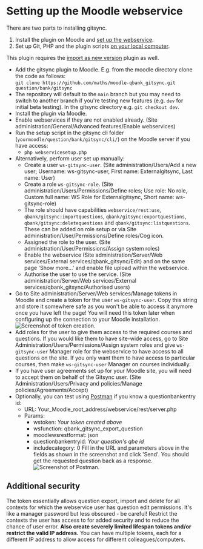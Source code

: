 # Setting up the Moodle webservice

There are two parts to installing gitsync.

1. Install the plugin on Moodle and [set up the webservice](webservicesetup.md).
2. Set up Git, PHP and the plugin scripts [on your local computer](localsetup.md).

This plugin requires the [import as new version](https://github.com/maths/moodle-qbank_importasversion) plugin as well.

- Add the gitsync plugin to Moodle.  E.g. from the moodle directory clone the code as follows:  
    `git clone https://github.com/maths/moodle-qbank_gitsync.git question/bank/gitsync`
- The repository will default to the `main` branch but you may need to switch to another branch if you're testing new features (e.g. `dev` for initial beta testing). In the gitsync directory e.g. `git checkout dev`.  
- Install the plugin via Moodle.
- Enable webservices if they are not enabled already. (Site administration/General/Advanced features/Enable webservices)
- Run the setup script in the gitsync cli folder (`yourmoodle/question/bank/gitsync/cli/`) on the Moodle server if you have access:
  - `php webservicesetup.php`
- Alternatively, perform user set up manually:
  - Create a user `ws-gitsync-user`. (Site administration/Users/Add a new user; Username: ws-gitsync-user, First name: Externalgitsync,
    Last name: User)
  - Create a role `ws-gitsync-role`. (Site administration/Users/Permissions/Define roles; Use role: No role, Custom full name: WS Role for Externalgitsync, Short name: ws-gitsync-role)
  - The role should have capabilities `webservice/rest:use`, `qbank/gitsync:importquestions`, `qbank/gitsync:exportquestions`, `qbank/gitsync:deletequestions` and `qbank/gitsync:listquestions`. These can be added on role setup or via Site administration/User/Permissions/Define roles/Cog icon.
  - Assigned the role to the user. (Site administration/User/Permissions/Assign system roles)
  - Enable the webservice (Site administration/Server/Web services/External services/qbank_gitsync/Edit) and on the same page 'Show more...' and enable file upload within the webservice.
  - Authorise the user to use the service. (Site administration/Server/Web services/External services/qbank_gitsync/Authorised users)
- Go to Site administration/Server/Web services/Manage tokens in Moodle and create a token for the user `ws-gitsync-user`. Copy this string and store it somewhere safe as you won't be able to access it anymore once you have left the page! You will need this token later when configuring up the connection to your Moodle installation.
![Screenshot of token creation.](../images/Add_token.png)
- Add roles for the user to give them access to the required courses and questions. If you would like them to have site-wide access, go to Site Administration/Users/Permissions/Assign system roles and give `ws-gitsync-user` Manager role for the webservice to have access to all questions on the site.  If you only want them to have access to particular courses, then make `ws-gitsync-user` Manager on courses individually.
- If you have user agreements set up for your Moodle site, you will need to accept them on behalf of the Gitsync user. (Site Administration/Users/Privacy and policies/Manage policies/Agreements/Accept)
- Optionally, you can test using [Postman](https://www.postman.com/downloads/) if you know a questionbankentry id:
  - URL: Your_Moodle_root_address/webservice/rest/server.php
  - Params:
    - wstoken: _Your token created above_
    - wsfunction: qbank_gitsync_export_question
    - moodlewsrestformat: json
    - questionbankentryid: _Your question's qbe id_
    - includecategory: 0
Fill in the URL and parameters above in the fields as shown in the screenshot and click 'Send'. You should get the requested question back as a response.
![Screenshot of Postman.](../images/Postman.png)

## Additional security
The token essentially allows question export, import and delete for all contexts for which the webservice user has question edit permissions. It's like a manager password but less obscured - be careful! Restrict the contexts the user has access to for added security and to reduce the chance of user error. **Also create severely limited lifespan tokens and/or restrict the valid IP address.** You can have multiple tokens, each for a different IP address to allow access for different colleagues/computers. 
